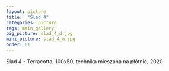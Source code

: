```yaml
---
layout: picture
title:  "Ślad 4"
categories: picture
tags: main_gallery
big_picture: slad_4_d.jpg
mini_picture: slad_4_m.jpg
order: 61
---
```

Ślad 4 - Terracotta, 100x50, technika mieszana na płótnie, 2020
